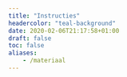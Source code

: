 ```yaml
---
title: "Instructies"
headercolor: "teal-background"
date: 2020-02-06T21:17:58+01:00
draft: false
toc: false
aliases:
    - /materiaal
---
```



